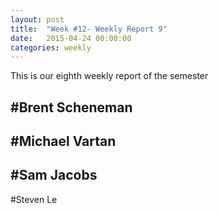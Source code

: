 ```yaml
---
layout: post
title:  "Week #12- Weekly Report 9"
date:   2015-04-24 00:00:00
categories: weekly
---
```


This is our eighth weekly report of the semester

#Brent Scheneman
---

#Michael Vartan 
---

#Sam Jacobs
---

#Steven Le

